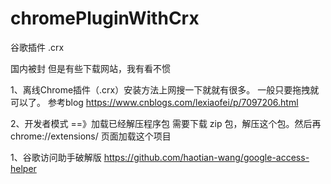 # chromePluginWithCrx
谷歌插件  .crx


国内被封
但是有些下载网站，我有看不惯

1、离线Chrome插件（.crx）安装方法上网搜一下就就有很多。
一般只要拖拽就可以了。
参考blog
https://www.cnblogs.com/lexiaofei/p/7097206.html

2、开发者模式  ==》加载已经解压程序包
需要下载 zip 包，解压这个包。然后再  chrome://extensions/   页面加载这个项目




1、谷歌访问助手破解版   https://github.com/haotian-wang/google-access-helper
